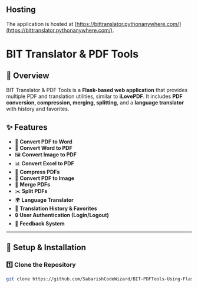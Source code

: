 
## Hosting

The application is hosted at [https://bittranslator.pythonanywhere.com/](https://bittranslator.pythonanywhere.com/).

 # BIT Translator & PDF Tools


 
## 📌 Overview
BIT Translator & PDF Tools is a **Flask-based web application** that provides multiple PDF and translation utilities, similar to **iLovePDF**. It includes **PDF conversion, compression, merging, splitting**, and a **language translator** with history and favorites.

## ✨ Features
- 🔄 **Convert PDF to Word**
- 📝 **Convert Word to PDF**
- 🖼️ **Convert Image to PDF**
- 📊 **Convert Excel to PDF**
- 📏 **Compress PDFs**
- 🔄 **Convert PDF to Image**
- 📑 **Merge PDFs**
- ✂️ **Split PDFs**
- 🌍 **Language Translator**
- 📜 **Translation History & Favorites**
- 🔒 **User Authentication (Login/Logout)**
- 💬 **Feedback System**

---

## 🚀 Setup & Installation

### 1️⃣ Clone the Repository
```sh
git clone https://github.com/SabarishCodeWizard/BIT-PDFTools-Using-Flask.git
